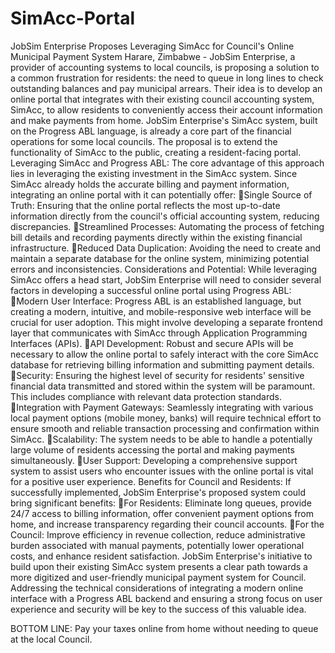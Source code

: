 # SimAcc-Portal
JobSim Enterprise Proposes Leveraging SimAcc for Council's Online Municipal Payment System
Harare, Zimbabwe - JobSim Enterprise, a provider of accounting systems to local councils, is proposing a solution to a common frustration for residents: the need to queue in long lines to check outstanding balances and pay municipal arrears. Their idea is to develop an online portal that integrates with their existing council accounting system, SimAcc, to allow residents to conveniently access their account information and make payments from home.
JobSim Enterprise's SimAcc system, built on the Progress ABL language, is already a core part of the financial operations for some local councils. The proposal is to extend the functionality of SimAcc to the public, creating a resident-facing portal.
Leveraging SimAcc and Progress ABL:
The core advantage of this approach lies in leveraging the existing investment in the SimAcc system. Since SimAcc already holds the accurate billing and payment information, integrating an online portal with it can potentially offer:
Single Source of Truth: Ensuring that the online portal reflects the most up-to-date information directly from the council's official accounting system, reducing discrepancies.
Streamlined Processes: Automating the process of fetching bill details and recording payments directly within the existing financial infrastructure.
Reduced Data Duplication: Avoiding the need to create and maintain a separate database for the online system, minimizing potential errors and inconsistencies.
Considerations and Potential:
While leveraging SimAcc offers a head start, JobSim Enterprise will need to consider several factors in developing a successful online portal using Progress ABL:
Modern User Interface: Progress ABL is an established language, but creating a modern, intuitive, and mobile-responsive web interface will be crucial for user adoption. This might involve developing a separate frontend layer that communicates with SimAcc through Application Programming Interfaces (APIs).
API Development: Robust and secure APIs will be necessary to allow the online portal to safely interact with the core SimAcc database for retrieving billing information and submitting payment details.
Security: Ensuring the highest level of security for residents' sensitive financial data transmitted and stored within the system will be paramount. This includes compliance with relevant data protection standards.
Integration with Payment Gateways: Seamlessly integrating with various local payment options (mobile money, banks) will require technical effort to ensure smooth and reliable transaction processing and confirmation within SimAcc.
Scalability: The system needs to be able to handle a potentially large volume of residents accessing the portal and making payments simultaneously.
User Support: Developing a comprehensive support system to assist users who encounter issues with the online portal is vital for a positive user experience.
Benefits for Council and Residents:
If successfully implemented, JobSim Enterprise's proposed system could bring significant benefits:
For Residents: Eliminate long queues, provide 24/7 access to billing information, offer convenient payment options from home, and increase transparency regarding their council accounts.
For the Council: Improve efficiency in revenue collection, reduce administrative burden associated with manual payments, potentially lower operational costs, and enhance resident satisfaction.
JobSim Enterprise's initiative to build upon their existing SimAcc system presents a clear path towards a more digitized and user-friendly municipal payment system for Council. Addressing the technical considerations of integrating a modern online interface with a Progress ABL backend and ensuring a strong focus on user experience and security will be key to the success of this valuable idea.

BOTTOM LINE: Pay your taxes online from home without needing to queue at the local Council.
